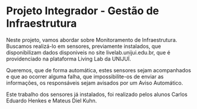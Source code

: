 # Projeto Integrador - Gestão de Infraestrutura
Neste projeto, vamos abordar sobre Monitoramento de Infraestrutura. Buscamos realizá-lo em sensores, previamente instalados, que disponibilizam dados disponiveis no site livelab.unijui.edu.br, que é providenciado na plataforma Living Lab da UNIJUÍ. 

Queremos, que de forma automática, estes sensores sejam acompanhados e que ao ocorrer alguma falha, que impossibilite-os de enviar as informações, os responsáveis sejam avisados por um Aviso Automático. 

Este trabalho dos sensores já instalados, foi realizado pelos alunos Carlos Eduardo Henkes e Mateus Diel Kuhn.
